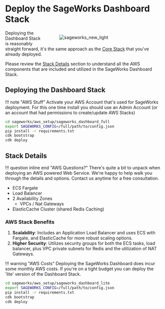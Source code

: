 # Deploy the SageWorks Dashboard Stack

<figure style="float: right; width: 300px;">
<img alt="sageworks_new_light" src="https://github.com/SuperCowPowers/sageworks/assets/4806709/5f8b32a2-ed72-45f2-bd96-91b7bbbccff4" style="padding-left: 10px; padding-top: -20px; ">
</figure>

Deploying the Dashboard Stack is reasonably straight forward, it's the same approach as the [Core Stack](core_stack.md) that you've already deployed.

Please review the [Stack Details](#stack-details) section to understand all the AWS components that are included and utilized in the SageWorks Dashboard Stack.

## Deploying the Dashboard Stack

!!! note "AWS Stuff"
    Activate your AWS Account that's used for SageWorks deployment. For this one time install you should use an Admin Account (or an account that had permissions to create/update AWS Stacks)

  ```bash
  cd sageworks/aws_setup/sageworks_dashboard_full
  export SAGEWORKS_CONFIG=/full/path/to/config.json
  pip install -r requirements.txt
  cdk bootstrap
  cdk deploy
  ```

## Stack Details
!!! question inline end "AWS Questions?"
    There's quite a bit to unpack when deploying an AWS powered Web Service. We're happy to help walk you through the details and options. Contact us anytime for a free consultation.
    
- ECS Fargate
- Load Balancer
- 2 Availability Zones
  - VPCs / Nat Gateways
- ElasticCache Cluster (shared Redis Caching)

### AWS Stack Benefits

1. **Scalability**: Includes an Application Load Balancer and uses ECS with Fargate, and ElasticCache for more robust scaling options.
1. **Higher Security**: Utilizes security groups for both the ECS tasks, load balancer, plus VPC private subnets for Redis and the utilization of NAT Gateways.

!!! warning "AWS Costs"
    Deploying the SageWorks Dashboard does incur some monthly AWS costs. If you're on a tight budget you can deploy the 'lite' version of the Dashboard Stack.

  ```bash
  cd sageworks/aws_setup/sageworks_dashboard_lite
  export SAGEWORKS_CONFIG=/full/path/to/config.json
  pip install -r requirements.txt
  cdk bootstrap
  cdk deploy
  ```
